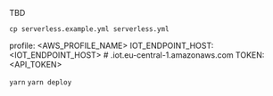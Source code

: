 TBD

`cp serverless.example.yml serverless.yml`

profile: <AWS_PROFILE_NAME>
IOT_ENDPOINT_HOST: <IOT_ENDPOINT_HOST> # <ID>.iot.eu-central-1.amazonaws.com
TOKEN: <API_TOKEN>

`yarn`
`yarn deploy`
